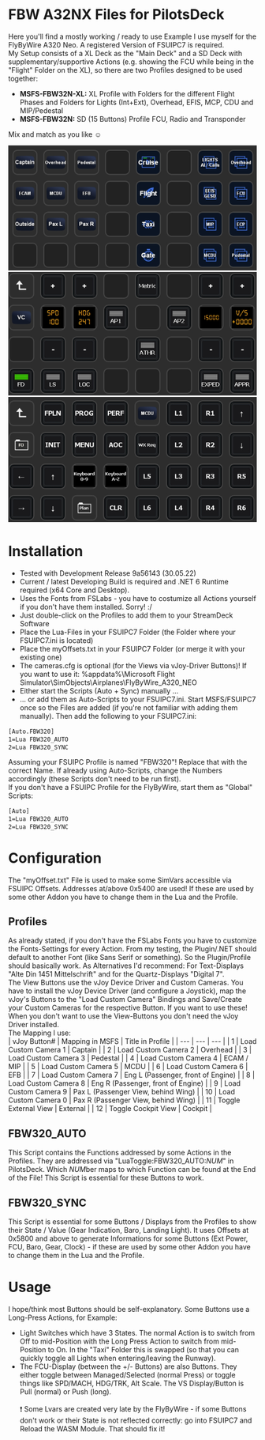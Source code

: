 # FBW A32NX Files for PilotsDeck
Here you'll find a mostly working / ready to use Example I use myself for the FlyByWire A320 Neo. A registered Version of FSUIPC7 is required.<br/>
My Setup consists of a XL Deck as the "Main Deck" and a SD Deck with supplementary/supportive Actions (e.g. showing the FCU while being in the "Flight" Folder on the XL), so there are two Profiles designed to be used together:
- **MSFS-FBW32N-XL:** XL Profile with Folders for the different Flight Phases and Folders for Lights (Int+Ext), Overhead, EFIS, MCP, CDU and MIP/Pedestal
- **MSFS-FBW32N:** SD (15 Buttons) Profile FCU, Radio and Transponder

Mix and match as you like :relaxed:<br/>

![ExampleFNX00](../../img/ExampleFNX00.jpg)<br/>
![ExampleFBW00](../../img/ExampleFBW00.jpg)<br/>
![ExampleFNX02](../../img/ExampleFNX02.jpg)<br/>

# Installation
- Tested with Development Release 9a56143 (30.05.22)
- Current / latest Developing Build is required and .NET 6 Runtime required (x64 Core and Desktop).
- Uses the Fonts from FSLabs - you have to costumize all Actions yourself if you don't have them installed. Sorry! :/
- Just double-click on the Profiles to add them to your StreamDeck Software
- Place the Lua-Files in your FSUIPC7 Folder (the Folder where your FSUIPC7.ini is located)
- Place the myOffsets.txt in your FSUIPC7 Folder (or merge it with your existing one)
- The cameras.cfg is optional (for the Views via vJoy-Driver Buttons)! If you want to use it: %appdata%\Microsoft Flight Simulator\SimObjects\Airplanes\FlyByWire_A320_NEO
- Either start the Scripts (Auto + Sync) manually ...
- ... or add them as Auto-Scripts to your FSUIPC7.ini. Start MSFS/FSUIPC7 once so the Files are added (if you're not familiar with adding them manually). Then add the following to your FSUIPC7.ini:<br/>
```
[Auto.FBW320]
1=Lua FBW320_AUTO
2=Lua FBW320_SYNC
```
Assuming your FSUIPC Profile is named "FBW320"! Replace that with the correct Name. If already using Auto-Scripts, change the Numbers accordingly (these Scripts don't need to be run first).<br/>
If you don't have a FSUIPC Profile for the FlyByWire, start them as "Global" Scripts:
```
[Auto]
1=Lua FBW320_AUTO
2=Lua FBW320_SYNC
```

# Configuration
The "myOffset.txt" File is used to make some SimVars accessible via FSUIPC Offsets. Addresses at/above 0x5400 are used! If these are used by some other Addon you have to change them in the Lua and the Profile.


## Profiles
As already stated, if you don't have the FSLabs Fonts you have to customize the Fonts-Settings for every Action. From my testing, the Plugin/.NET should default to another Font (like Sans Serif or something). So the Plugin/Profile should basically work. As Alternatives I'd recommend: For Text-Displays "Alte Din 1451 Mittelschrift" and for the Quartz-Displays "Digital 7".<br/>
The View Buttons use the vJoy Device Driver and Custom Cameras. You have to install the vJoy Device Driver (and configure a Joystick), map the vJoy's Buttons to the "Load Custom Camera" Bindings and Save/Create your Custom Cameras for the respective Button. If you want to use these! When you don't want to use the View-Buttons you don't need the vJoy Driver installed.<br/>
The Mapping I use:<br/>
| vJoy Button# | Mapping in MSFS | Title in Profile |
| --- | --- | --- | 
| 1 | Load Custom Camera 1 | Captain |
| 2 | Load Custom Camera 2 | Overhead |
| 3 | Load Custom Camera 3 | Pedestal |
| 4 | Load Custom Camera 4 | ECAM / MIP |
| 5 | Load Custom Camera 5 | MCDU |
| 6 | Load Custom Camera 6 | EFB |
| 7 | Load Custom Camera 7 | Eng L (Passenger, front of Engine) |
| 8 | Load Custom Camera 8 | Eng R (Passenger, front of Engine) |
| 9 | Load Custom Camera 9 | Pax L (Passenger View, behind Wing) |
| 10 | Load Custom Camera 0 | Pax R (Passenger View, behind Wing) |
| 11 | Toggle External View | External |
| 12 | Toggle Cockpit View | Cockpit |


## FBW320_AUTO
This Script contains the Functions addressed by some Actions in the Profiles. They are addressed via "LuaToggle:FBW320_AUTO:*NUM*" in PilotsDeck. Which *NUM*ber maps to which Function can be found at the End of the File! This Script is essential for these Buttons to work.

## FBW320_SYNC
This Script is essential for some Buttons / Displays from the Profiles to show their State / Value (Gear Indication, Baro, Landing Light).
It uses Offsets at 0x5800 and above to generate Informations for some Buttons (Ext Power, FCU, Baro, Gear, Clock) - if these are used by some other Addon you have to change them in the Lua and the Profile.

# Usage
I hope/think most Buttons should be self-explanatory. Some Buttons use a Long-Press Actions, for Example:<br/>
- Light Switches which have 3 States. The normal Action is to switch from Off to mid-Position with the Long Press Action to switch from mid-Position to On. In the "Taxi" Folder this is swapped (so that you can quickly toggle all Lights when entering/leaving the Runway).
- The FCU-Display (between the +/- Buttons) are also Buttons. They either toggle between Managed/Selected (normal Press) or toggle things like SPD/MACH, HDG/TRK, Alt Scale. The VS Display/Button is Pull (normal) or Push (long).<br/><br/>
❗ Some Lvars are created very late by the FlyByWire - if some Buttons don't work or their State is not reflected correctly: go into FSUIPC7 and Reload the WASM Module. That should fix it!
